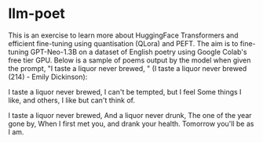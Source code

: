 # llm-poet

This is an exercise to learn more about HuggingFace Transformers and efficient fine-tuning using quantisation (QLora) and PEFT. The aim is to fine-tuning GPT-Neo-1.3B on a dataset of English poetry using Google Colab's free tier GPU. Below is a sample of poems output by the model when given the prompt, "I taste a liquor never brewed, " (I taste a liquor never brewed (214) - Emily Dickinson):

I taste a liquor never brewed,
I can't be tempted, but I feel
Some things I like, and others,
I like but can't think of.

I taste a liquor never brewed,
And a liquor never drunk,
The one of the year gone by,
When I first met you, and drank your health.
Tomorrow you'll be as I am.
